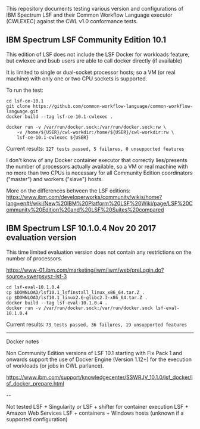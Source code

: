 This repository documents testing various version and configurations of IBM
Spectrum LSF and their Common Workflow Language executor (CWLEXEC) against the
CWL v1.0 conformance tests.

IBM Spectrum LSF Community Edition 10.1
---------------------------------------
This edition of LSF does not include the LSF Docker for workloads feature, but
cwlexec and bsub users are able to call docker directly (if available)

It is limited to single or dual-socket processor hosts; so a VM (or real machine) with
only one or two CPU sockets is supported.

To run the test:

```
cd lsf-ce-10.1
git clone https://github.com/common-workflow-language/common-workflow-language.git
docker build --tag lsf-ce-10.1-cwlexec .

docker run -v /var/run/docker.sock:/var/run/docker.sock:rw \
	-v /home/${USER}/cwl-workdir:/home/${USER}/cwl-workdir:rw \
	lsf-ce-10.1-cwlexec ${USER}
```

Current results: `127 tests passed, 5 failures, 0 unsupported features`

I don't know of any Docker container executor that correctly lies/presents the
number of processors actually available, so a VM or real machine with no more
than two CPUs is necessary for all Community Edition coordinators ("master")
and workers ("slave") hosts.

More on the differences between the LSF editions:
https://www.ibm.com/developerworks/community/wikis/home?lang=en#!/wiki/New%20IBM%20Platform%20LSF%20Wiki/page/LSF%20Community%20Edition%20and%20LSF%20Suites%20compared

IBM Spectrum LSF 10.1.0.4 Nov 20 2017 evaluation version
--------------------------------------------------------

This time limited evaluation version does not contain any restrictions on the
number of processors.

https://www-01.ibm.com/marketing/iwm/iwm/web/preLogin.do?source=swerpsysz-lsf-3

```
cd lsf-eval-10.1.0.4
cp $DOWNLOAD/lsf10.1_lsfinstall_linux_x86_64.tar.Z .
cp $DOWNLOAD/lsf10.1_linux2.6-glibc2.3-x86_64.tar.Z .
docker build --tag lsf-eval-10.1.0.4 .
docker run -v /var/run/docker.sock:/var/run/docker.sock lsf-eval-10.1.0.4
```

Current results: `73 tests passed, 36 failures, 19 unsupported features`

---
Docker notes

Non Community Edition versions of LSF 10.1 starting with Fix Pack 1 and onwards
support the use of Docker Engine (Version 1.12+) for the execution of
workloads (or jobs in CWL parlance).

https://www.ibm.com/support/knowledgecenter/SSWRJV_10.1.0/lsf_docker/lsf_docker_prepare.html

--

Not tested
LSF + Singularity or LSF + shifter for container execution
LSF + Amazon Web Services
LSF + containers + Windows hosts (unknown if a supported configuration)

